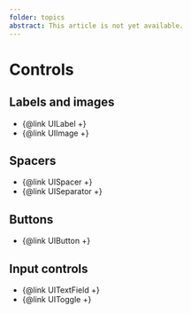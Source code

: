 ```yaml
---
folder: topics
abstract: This article is not yet available.
---
```


# Controls

## Labels and images <!--{#labels-and-images}-->

- {@link UILabel +}
- {@link UIImage +}

## Spacers <!--{#spacers}-->

- {@link UISpacer +}
- {@link UISeparator +}

## Buttons <!--{#buttons}-->

- {@link UIButton +}

## Input controls <!--{#input-controls}-->

- {@link UITextField +}
- {@link UIToggle +}
